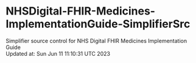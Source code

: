 # NHSDigital-FHIR-Medicines-ImplementationGuide-SimplifierSrc  
Simplifier source control for NHS Digital FHIR Medicines Implementation Guide  
Updated at: Sun Jun 11 11:10:31 UTC 2023

